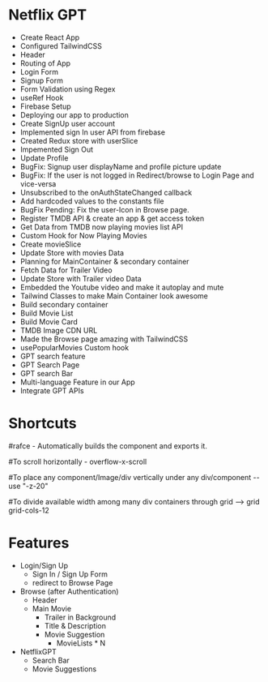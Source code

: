# Netflix GPT

- Create React App
- Configured TailwindCSS
- Header
- Routing of App
- Login Form
- Signup Form
- Form Validation using Regex
- useRef Hook
- Firebase Setup
- Deploying our app to production
- Create SignUp user account
- Implemented sign In user API from firebase
- Created Redux store with userSlice
- Impemented Sign Out
- Update Profile
- BugFix: Signup user displayName and profile picture update
- BugFix: If the user is not logged in Redirect/browse to Login Page and vice-versa
- Unsubscribed to the onAuthStateChanged callback
- Add hardcoded values to the constants file
- BugFix Pending: Fix the user-Icon in Browse page.
- Register TMDB API & create an app & get access token
- Get Data from TMDB now playing movies list API
- Custom Hook for Now Playing Movies
- Create movieSlice
- Update Store with movies Data
- Planning for MainContainer & secondary container
- Fetch Data for Trailer Video
- Update Store with Trailer video Data
- Embedded the Youtube video and make it autoplay  and mute
- Tailwind Classes to make Main Container look awesome
- Build secondary container
- Build Movie List
- Build Movie Card
- TMDB Image CDN URL
- Made the Browse page amazing with TailwindCSS
- usePopularMovies Custom hook
- GPT search feature
- GPT Search Page
- GPT search Bar
- Multi-language Feature in our App
- Integrate GPT APIs



# Shortcuts

#rafce - Automatically builds the component and exports it. 

#To scroll horizontally - overflow-x-scroll

#To place any component/Image/div vertically under any div/component -- use "-z-20"

#To divide available width among many div containers through grid --> grid grid-cols-12



# Features
- Login/Sign Up
    - Sign In / Sign Up Form
    - redirect to Browse Page
- Browse (after Authentication)
    - Header
    - Main Movie
       - Trailer in Background
       - Title & Description
       - Movie Suggestion
          - MovieLists * N
- NetflixGPT
    - Search Bar
    - Movie Suggestions         